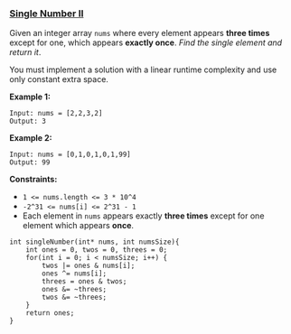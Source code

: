 ### [Single Number II](https://leetcode.com/problems/single-number-ii/)

Given an integer array `nums` where every element appears **three times** except for one, which appears **exactly once**. *Find the single element and return it*.

You must implement a solution with a linear runtime complexity and use only constant extra space.

 

**Example 1:**

```
Input: nums = [2,2,3,2]
Output: 3
```

**Example 2:**

```
Input: nums = [0,1,0,1,0,1,99]
Output: 99
```

 

**Constraints:**

- `1 <= nums.length <= 3 * 10^4`
- `-2^31 <= nums[i] <= 2^31 - 1`
- Each element in `nums` appears exactly **three times** except for one element which appears **once**.

```
int singleNumber(int* nums, int numsSize){
    int ones = 0, twos = 0, threes = 0;
    for(int i = 0; i < numsSize; i++) {
        twos |= ones & nums[i];
        ones ^= nums[i];
        threes = ones & twos;
        ones &= ~threes;
        twos &= ~threes;
    }
    return ones;
}
```

